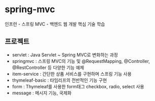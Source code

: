 # spring-mvc
인프런 - 스프링 MVC - 백엔드 웹 개발 핵심 기술 학습

## 프로젝트

- servlet : Java Servlet ~ Spring MVC로 변화하는 과정
- springmvc : 스프링 MVC의 기능 및 @RequestMapping, @Controller, @RestController 등 다양한 기능 예제
- item-service : 간단한 상품 서비스를 구현하며 스프링 기능 사용
- thymeleaf-basic : 타임리프의 전반적인 기능 구현
- form : Thymeleaf를 사용한 form태그 checkbox, radio, select 사용
- message : 메시지 기능, 국제화 
